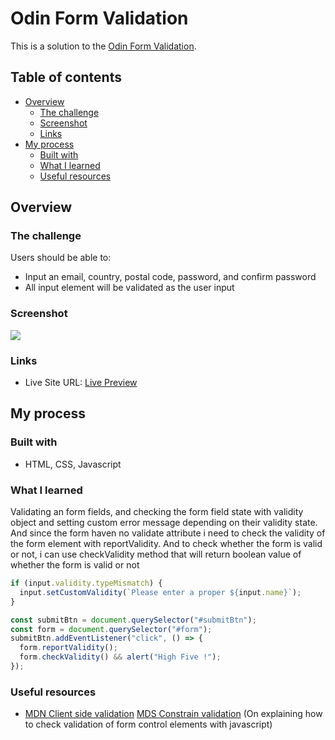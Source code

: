 # Odin Form Validation

This is a solution to the [Odin Form Validation](https://www.theodinproject.com/lessons/node-path-javascript-form-validation-with-javascript).

## Table of contents

- [Overview](#overview)
  - [The challenge](#the-challenge)
  - [Screenshot](#screenshot)
  - [Links](#links)
- [My process](#my-process)
  - [Built with](#built-with)
  - [What I learned](#what-i-learned)
  - [Useful resources](#useful-resources)

## Overview

### The challenge

Users should be able to:

- Input an email, country, postal code, password, and confirm password
- All input element will be validated as the user input

### Screenshot

![](./src/asset/odin-form-ui.png)

### Links

- Live Site URL: [Live Preview](https://azanra.github.io/odin-form-validation/)

## My process

### Built with

- HTML, CSS, Javascript

### What I learned

Validating an form fields, and checking the form field state with validity object and setting custom error message depending on their validity state.
And since the form haven no validate attribute i need to check the validity
of the form element with reportValidity. And to check whether the form is valid or not, i can use checkValidity method that will return boolean value
of whether the form is valid or not

```js
if (input.validity.typeMismatch) {
  input.setCustomValidity(`Please enter a proper ${input.name}`);
}
```

```js
const submitBtn = document.querySelector("#submitBtn");
const form = document.querySelector("#form");
submitBtn.addEventListener("click", () => {
  form.reportValidity();
  form.checkValidity() && alert("High Five !");
});
```

### Useful resources

- [MDN Client side validation](https://developer.mozilla.org/en-US/docs/Learn_web_development/Extensions/Forms/Form_validation#validating_forms_using_javascript) [MDS Constrain validation](https://developer.mozilla.org/en-US/docs/Web/HTML/Guides/Constraint_validation) (On explaining how to check validation of form control elements with javascript)
